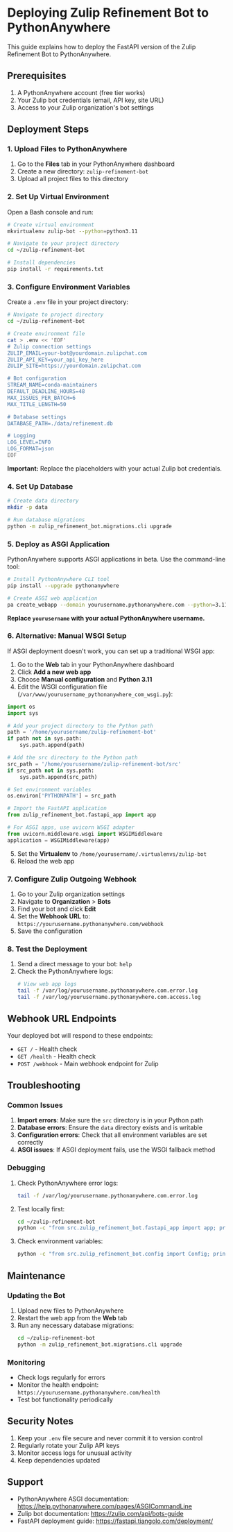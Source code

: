 # Deploying Zulip Refinement Bot to PythonAnywhere

This guide explains how to deploy the FastAPI version of the Zulip Refinement Bot to PythonAnywhere.

## Prerequisites

1. A PythonAnywhere account (free tier works)
2. Your Zulip bot credentials (email, API key, site URL)
3. Access to your Zulip organization's bot settings

## Deployment Steps

### 1. Upload Files to PythonAnywhere

1. Go to the **Files** tab in your PythonAnywhere dashboard
2. Create a new directory: `zulip-refinement-bot`
3. Upload all project files to this directory

### 2. Set Up Virtual Environment

Open a Bash console and run:

```bash
# Create virtual environment
mkvirtualenv zulip-bot --python=python3.11

# Navigate to your project directory
cd ~/zulip-refinement-bot

# Install dependencies
pip install -r requirements.txt
```

### 3. Configure Environment Variables

Create a `.env` file in your project directory:

```bash
# Navigate to project directory
cd ~/zulip-refinement-bot

# Create environment file
cat > .env << 'EOF'
# Zulip connection settings
ZULIP_EMAIL=your-bot@yourdomain.zulipchat.com
ZULIP_API_KEY=your_api_key_here
ZULIP_SITE=https://yourdomain.zulipchat.com

# Bot configuration
STREAM_NAME=conda-maintainers
DEFAULT_DEADLINE_HOURS=48
MAX_ISSUES_PER_BATCH=6
MAX_TITLE_LENGTH=50

# Database settings
DATABASE_PATH=./data/refinement.db

# Logging
LOG_LEVEL=INFO
LOG_FORMAT=json
EOF
```

**Important:** Replace the placeholders with your actual Zulip bot credentials.

### 4. Set Up Database

```bash
# Create data directory
mkdir -p data

# Run database migrations
python -m zulip_refinement_bot.migrations.cli upgrade
```

### 5. Deploy as ASGI Application

PythonAnywhere supports ASGI applications in beta. Use the command-line tool:

```bash
# Install PythonAnywhere CLI tool
pip install --upgrade pythonanywhere

# Create ASGI web application
pa create_webapp --domain yourusername.pythonanywhere.com --python=3.11 --virtualenv=zulip-bot --command="/home/yourusername/.virtualenvs/zulip-bot/bin/uvicorn --app-dir /home/yourusername/zulip-refinement-bot/src --uds \${DOMAIN_SOCKET} zulip_refinement_bot.fastapi_app:app"
```

**Replace `yourusername` with your actual PythonAnywhere username.**

### 6. Alternative: Manual WSGI Setup

If ASGI deployment doesn't work, you can set up a traditional WSGI app:

1. Go to the **Web** tab in your PythonAnywhere dashboard
2. Click **Add a new web app**
3. Choose **Manual configuration** and **Python 3.11**
4. Edit the WSGI configuration file (`/var/www/yourusername_pythonanywhere_com_wsgi.py`):

```python
import os
import sys

# Add your project directory to the Python path
path = '/home/yourusername/zulip-refinement-bot'
if path not in sys.path:
    sys.path.append(path)

# Add the src directory to the Python path
src_path = '/home/yourusername/zulip-refinement-bot/src'
if src_path not in sys.path:
    sys.path.append(src_path)

# Set environment variables
os.environ['PYTHONPATH'] = src_path

# Import the FastAPI application
from zulip_refinement_bot.fastapi_app import app

# For ASGI apps, use uvicorn WSGI adapter
from uvicorn.middleware.wsgi import WSGIMiddleware
application = WSGIMiddleware(app)
```

5. Set the **Virtualenv** to `/home/yourusername/.virtualenvs/zulip-bot`
6. Reload the web app

### 7. Configure Zulip Outgoing Webhook

1. Go to your Zulip organization settings
2. Navigate to **Organization** > **Bots**
3. Find your bot and click **Edit**
4. Set the **Webhook URL** to: `https://yourusername.pythonanywhere.com/webhook`
5. Save the configuration

### 8. Test the Deployment

1. Send a direct message to your bot: `help`
2. Check the PythonAnywhere logs:
   ```bash
   # View web app logs
   tail -f /var/log/yourusername.pythonanywhere.com.error.log
   tail -f /var/log/yourusername.pythonanywhere.com.access.log
   ```

## Webhook URL Endpoints

Your deployed bot will respond to these endpoints:

- `GET /` - Health check
- `GET /health` - Health check
- `POST /webhook` - Main webhook endpoint for Zulip

## Troubleshooting

### Common Issues

1. **Import errors**: Make sure the `src` directory is in your Python path
2. **Database errors**: Ensure the `data` directory exists and is writable
3. **Configuration errors**: Check that all environment variables are set correctly
4. **ASGI issues**: If ASGI deployment fails, use the WSGI fallback method

### Debugging

1. Check PythonAnywhere error logs:
   ```bash
   tail -f /var/log/yourusername.pythonanywhere.com.error.log
   ```

2. Test locally first:
   ```bash
   cd ~/zulip-refinement-bot
   python -c "from src.zulip_refinement_bot.fastapi_app import app; print('Import successful')"
   ```

3. Check environment variables:
   ```bash
   python -c "from src.zulip_refinement_bot.config import Config; print(Config())"
   ```

## Maintenance

### Updating the Bot

1. Upload new files to PythonAnywhere
2. Restart the web app from the **Web** tab
3. Run any necessary database migrations:
   ```bash
   cd ~/zulip-refinement-bot
   python -m zulip_refinement_bot.migrations.cli upgrade
   ```

### Monitoring

- Check logs regularly for errors
- Monitor the health endpoint: `https://yourusername.pythonanywhere.com/health`
- Test bot functionality periodically

## Security Notes

1. Keep your `.env` file secure and never commit it to version control
2. Regularly rotate your Zulip API keys
3. Monitor access logs for unusual activity
4. Keep dependencies updated

## Support

- PythonAnywhere ASGI documentation: https://help.pythonanywhere.com/pages/ASGICommandLine
- Zulip bot documentation: https://zulip.com/api/bots-guide
- FastAPI deployment guide: https://fastapi.tiangolo.com/deployment/
